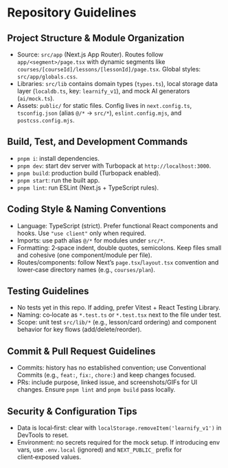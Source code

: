 # Repository Guidelines

## Project Structure & Module Organization
- Source: `src/app` (Next.js App Router). Routes follow `app/<segment>/page.tsx` with dynamic segments like `courses/[courseId]/lessons/[lessonId]/page.tsx`. Global styles: `src/app/globals.css`.
- Libraries: `src/lib` contains domain types (`types.ts`), local storage data layer (`localdb.ts`, key: `learnify_v1`), and mock AI generators (`ai/mock.ts`).
- Assets: `public/` for static files. Config lives in `next.config.ts`, `tsconfig.json` (alias `@/*` → `src/*`), `eslint.config.mjs`, and `postcss.config.mjs`.

## Build, Test, and Development Commands
- `pnpm i`: install dependencies.
- `pnpm dev`: start dev server with Turbopack at `http://localhost:3000`.
- `pnpm build`: production build (Turbopack enabled).
- `pnpm start`: run the built app.
- `pnpm lint`: run ESLint (Next.js + TypeScript rules).

## Coding Style & Naming Conventions
- Language: TypeScript (strict). Prefer functional React components and hooks. Use `"use client"` only when required.
- Imports: use path alias `@/*` for modules under `src/*`.
- Formatting: 2‑space indent, double quotes, semicolons. Keep files small and cohesive (one component/module per file).
- Routes/components: follow Next’s `page.tsx`/`layout.tsx` convention and lower‑case directory names (e.g., `courses/plan`).

## Testing Guidelines
- No tests yet in this repo. If adding, prefer Vitest + React Testing Library.
- Naming: co‑locate as `*.test.ts` or `*.test.tsx` next to the file under test.
- Scope: unit test `src/lib/*` (e.g., lesson/card ordering) and component behavior for key flows (add/delete/reorder).

## Commit & Pull Request Guidelines
- Commits: history has no established convention; use Conventional Commits (e.g., `feat:`, `fix:`, `chore:`) and keep changes focused.
- PRs: include purpose, linked issue, and screenshots/GIFs for UI changes. Ensure `pnpm lint` and `pnpm build` pass locally.

## Security & Configuration Tips
- Data is local‑first: clear with `localStorage.removeItem('learnify_v1')` in DevTools to reset.
- Environment: no secrets required for the mock setup. If introducing env vars, use `.env.local` (ignored) and `NEXT_PUBLIC_` prefix for client‑exposed values.

